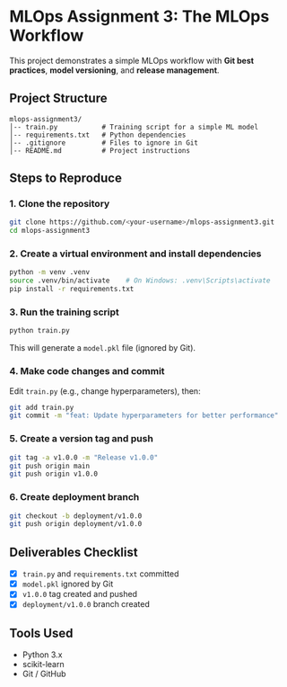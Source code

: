 # MLOps Assignment 3: The MLOps Workflow

This project demonstrates a simple MLOps workflow with **Git best practices**, **model versioning**, and **release management**.

## Project Structure
```
mlops-assignment3/
│-- train.py           # Training script for a simple ML model
│-- requirements.txt   # Python dependencies
│-- .gitignore         # Files to ignore in Git
│-- README.md          # Project instructions
```

## Steps to Reproduce

### 1. Clone the repository
```bash
git clone https://github.com/<your-username>/mlops-assignment3.git
cd mlops-assignment3
```

### 2. Create a virtual environment and install dependencies
```bash
python -m venv .venv
source .venv/bin/activate    # On Windows: .venv\Scripts\activate
pip install -r requirements.txt
```

### 3. Run the training script
```bash
python train.py
```
This will generate a `model.pkl` file (ignored by Git).

### 4. Make code changes and commit
Edit `train.py` (e.g., change hyperparameters), then:
```bash
git add train.py
git commit -m "feat: Update hyperparameters for better performance"
```

### 5. Create a version tag and push
```bash
git tag -a v1.0.0 -m "Release v1.0.0"
git push origin main
git push origin v1.0.0
```

### 6. Create deployment branch
```bash
git checkout -b deployment/v1.0.0
git push origin deployment/v1.0.0
```

## Deliverables Checklist
- [x] `train.py` and `requirements.txt` committed
- [x] `model.pkl` ignored by Git
- [x] `v1.0.0` tag created and pushed
- [x] `deployment/v1.0.0` branch created

## Tools Used
- Python 3.x
- scikit-learn
- Git / GitHub
